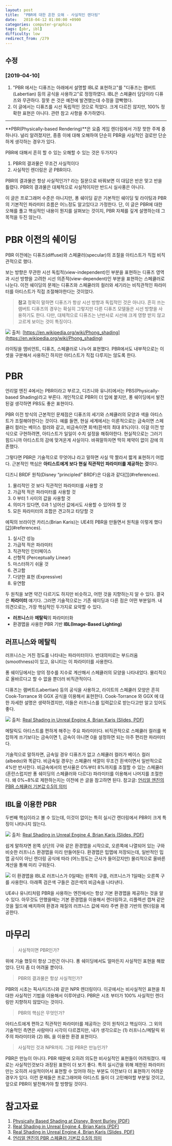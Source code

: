 ```yaml
---
layout: post
title:  "PBR에 대한 흔한 오해 - 사실적인 렌더링"
date:   2018-04-12 01:00:00 +0900
categories: computer-graphics
tags: [pbr, ibl]
difficulty: low
redirect_from: /279
---
```

## 수정
### [2019-04-10]
1. "PBR 에서는 디퓨즈는 아래에서 설명할 IBL로 표현하고"를 "디퓨즈는 램버트(Labertian) 등의 공식을 사용하고"로 정정하였다. IBL은 스페큘러 담당이라 디퓨즈와 무관하다. 잘못 쓴 것은 예전에 발견했는데 수정을 깜빡했다.
2. 이 글에서는 디퓨즈를 시선 독립적인 것으로 적었다. 크게 다르진 않지만, 100% 정확한 표현은 아니다. 관련 참고 사항을 추가하였다.

---

**PBR(Physically-based Rendering)**은 요즘 게임 렌더링에서 가장 핫한 주제 중 하나다. 널리 알려졌지만, 종종 이에 대해 오해하여 단순히 PBR을 사실적인 걸로만 단순하게 생각하는 경우가 있다.

PBR에 대해서 흔히 할 수 있는 오해할 수 있는 것은 두가지다

1. PBR의 결과물은 무조건 사실적이다
2. 사실적인 렌더링은 곧 PBR이다.

PBR의 결과물은 항상 사실적인가? 라는 질문으로 바꿔보면 이 대답은 반은 맞고 반을 틀렸다. PBR의 결과물은 대체적으로 사실적이지만 반드시 실사풍은 아니다.

이 글은 프로그래머 수준은 아니지만, 퐁 쉐이딩 같은 기본적인 쉐이딩 및 라이팅과 PBR의 기본적인 파라미터 흐름은 어느정도 알고있다고 가정한다. 단, 이 글은 PBR에 대한 오해를 풀고 핵심적인 내용이 뭔지를 살펴보는 것이지, PBR 자체를 깊게 설명하는데 그 목적을 두진 않는다.

# PBR 이전의 쉐이딩
PBR 이전에는 디퓨즈(diffuse)와 스페큘러(specular)의 조절을 아티스트가 직접 비직관적으로 했다.

보는 방향은 무관한 시선 독립적(view-independent)인 부분을 표현하는 디퓨즈 영역과 시선 방향을 고려한 시선 의존적(view-dependent)인 부분을 표현하는 스페큘러로 나눈다. 이전 쉐이딩의 문제는 디퓨즈와 스페큘러의 컬러와 세기라는 비직관적인 파라미터를 아티스트가 직접 조절해야한다는 것이었다.

> **참고**
> 정확히 말하면 디퓨즈가 항상 시선 방향과 독립적인 것은 아니다. 흔히 쓰는 램버트 디퓨즈의 경우는 확실히 그렇지만 다른 디퓨즈 모델들은 시선 방향을 사용하기도 한다. 다만, 대체적으로 디퓨즈는 난반사로 시선에 크게 영향 받지 않고 고르게 보이는 것이 특징이다.

![](https://lh3.googleusercontent.com/-lJ0BUmU7hho/Ws9gOICFsHI/AAAAAAAASn0/Rq-bdTbH650s7ei3QeLofyQXFisdxRREQCHMYCw/s0/Phong_components_version_4.png)
출처: [https://en.wikipedia.org/wiki/Phong_shading](https://en.wikipedia.org/wiki/Phong_shading)

라이팅을 앰비언트, 디퓨즈, 스페큘러로 나누어 표현했다. PBR에서도 내부적으로는 이 셋을 구분해서 사용하긴 하지만 아티스트가 직접 다루지는 않도록 한다.

# PBR
언리얼 엔진 4에서는 PBR이라고 부르고, 디즈니와 유니티에서는 PBS(Physically-based Shading)라고 부른다. 개인적으로 PBR이 더 입에 붙지만, 퐁 쉐이딩에서 발전된걸 생각하면 PBS도 좋은 표현이다.

PBR 이전 방식의 근본적인 문제점은 디퓨즈의 세기와 스페큘러의 모양과 색을 아티스트가 조절해야한다는 것이다. 예를 들면, 현실 세계에서는 이론적으로는 금속이면 스페큘러 컬러는 베이스 컬러와 같고, 비금속이면 회색(흰색의 최대 8%)이다. 이걸 이전 방식으로 구현하려면, 아티스트가 일일이 수치 설정을 해줘야한다. 현실적으로는 그러기 힘드니까 아티스트의 감에 맞겨온게 사실이다. 바꿔말하자면 딱히 제약이 없이 감에 의존했다.

그렇다면 PBR은 기술적으로 무엇어냐 라고 말하면 사실 딱 짤라서 짧게 표현하기 어렵다. 근본적인 핵심은 **아티스트에게 보다 현실 직관적인 파라미터를 제공하는 것**이다. 

디즈니 BRDF 원칙(Disney “principled” BRDF)은 다음과 같다[[1]](#references).

1. 물리적인 것 보다 직관적인 파라미터를 사용할 것
1. 가급적 적은 파라미터를 사용할 것
1. 0 부터 1 사이의 값을 사용할 것
1. 의미가 있다면, 0과 1 넘어선 값에서도 사용할 수 있어야 할 것
1. 모든 파라미터의 조합은 견고하고 타당할 것

에픽의 브라이언 카리스(Brian Karis)는 UE4의 PBR을 만들면서 원칙을 이렇게 했다[[2]](#references).

1. 실시간 성능
2. 가급적 적은 파라미터
3. 직관적인 인터페이스
4. 선형적 (Perceptually Linear)
5. 마스터하기 쉬울 것
6. 견고함
7. 다양한 표현 (Expressive)
8. 유연함

두 원칙을 보면 약간 다르기도 하지만 비슷하고, 어떤 것을 지향하는지 알 수 있다. 결국은 **파라미터** 얘기다. 그러면 기술적으로는 기존 쉐이딩과 다른 점은 어떤 부분일까. 내 의견으로는, 가장 핵심적인 두가지로 요약할 수 있다.

* **러프니스**와 **메탈릭**의 파라미터화
* 환경맵을 사용한 PBR 기반 **IBL(Image-Based Lighting)**

## 러프니스와 메탈릭
러프니스는 거친 정도를 나타내는 파라미터이다. 반대의미로는 부드러움(smoothness)이 있고, 유니티는 이 파라미터를 사용한다.

퐁 쉐이딩에서는 양의 정수를 지수로 계산해서 스페큘러의 모양을 나타내었다. 물리적으로 올바르다고 할 수 없을 뿐더러 비직관적이다.

디퓨즈는 램버트(Labertian) 등의 공식을 사용하고, 라이트의 스페큘러 모양은 흔히 Cook-Torrance 와 GGX 공식을 이용해서 표현한다. Cook-Torrance 와 GGX 에 대한 자세한 설명은 생략하겠지만, 이들은 러프니스를 입력값으로 받는다고만 알고 있어도 좋다.

![](https://lh3.googleusercontent.com/-vxiTEBCQyZQ/Ws9nUyYY6yI/AAAAAAAASoE/o5aM6fAkc6c0cagOjBVkA3kyVfWfn_vMACHMYCw/s0/image_24769.jpg)
출처: [Real Shading in Unreal Engine 4, Brian Karis (Slides, PDF)](#references)

메탈릭도 아티스트를 편하게 해주는 주요 파라미터다. 비직관적으로 스페큘러 컬러를 복잡하게 쓰기보다는 금속이면 1, 금속이 아니면 0을 설정하면 되는 아주 편리한 파라미터다.

기술적으로 말하자면, 금속일 경우 디퓨즈가 없고 스페큘러 컬러가 베이스 컬러(albedo)와 똑같다. 비금속일 경우는 스페큘러 색깔이 무조건 흰색이면서 일반적으로 4%만 반사한다. 비금속에서의 반사율은 0%부터 8%까지를 조절할 수 있는 스페큘러(혼란스럽지만 퐁 쉐이딩의 스페큘러와 다르다) 파라미터를 이용해서 나머지를 조절한다. 왜 0%~8%로 제한하는지는 이전에 쓴 글을 참고하면 된다. 참고글: [언리얼 엔진의 PBR 스페큘러 기본값 0.5의 의미][4]

## IBL을 이용한 PBR
두번째 핵심이라고 볼 수 있는데, 이것이 없이는 특히 실시간 렌더링에서 PBR이 크게 특징이 나타나지 않는다.

![](https://lh3.googleusercontent.com/-F6Yqut3kMRc/Ws9pEHp8qGI/AAAAAAAASoU/-Uwl6bdFMEEKCMS55ptkeArHwzRZLvmIwCHMYCw/s0/2018-04-12_23-11-22.png)
출처: [Real Shading in Unreal Engine 4, Brian Karis (Slides, PDF)](#references)

쉽게 말하자면 왼쪽 상단의 구와 같은 환경맵을 시작으로, 오른쪽에 나열되어 있는 구와 비슷한 러프니스 환경맵을 미리 만들어둔다. 환경맵은 밉맵에 저장되는데, 일반적인 밉맵 공식이 아닌 렌더링 공식에 따라 (어느정도는 근사가 들어갔지만) 물리적으로 올바른 계산을 통해 미리 구워둔다.

![](https://lh3.googleusercontent.com/-004ANeXC4m0/Ws9p1w3gb0I/AAAAAAAASog/L2aWB_wGex0BSextUfMdzuvFzIleFWsmwCHMYCw/s0/2018-04-12_23-14-45.png)
이 환경맵을 IBL로 러프니스가 0일때는 왼쪽의 구를, 러프니스가 1일때는 오른쪽 구를 사용한다. 아래쪽 검은색 구들은 검은색의 비금속을 나타낸다.

UE4나 유니티처럼 PBR을 사용하는 엔진에서는 항상 기본 환경맵을 제공하는 것을 알 수 있다. 아무것도 안했을때는 기본 환경맵을 이용해서 렌더링하고, 리플렉션 캡쳐 같은 것을 월드에 배치하여 환경과 재질의 러프니스 값에 따라 주변 환경 기반의 렌더링을 제공한다.

# 마무리
> 사실적이면 PBR인가?

위에 기술 했듯이 항상 그런건 아니다. 퐁 쉐이딩에서도 얼마든지 사실적인 표현을 해왔었다. 단지 좀 더 어려울 뿐이다.

> PBR의 결과물은 항상 사실적인가?

PBR의 시초는 픽사/디즈니와 같은 NPR 렌더링이다. 이곳에서는 비사실적인 표현을 최대한 사실적인 기법을 이용해서 이루어냈다. PBR은 시초 부터가 100% 사실적인 렌더링만 지향하지 않았다는 것이다.

> PBR의 핵심은 무엇인가?

아티스트에게 편하고 직관적인 파라미터를 제공하는 것이 원칙이고 핵심이다. 그 외의 기술적인 측면은 사람마다 시각이 다르겠지만, 내가 생각으로는 (1) 러프니스/메탈릭 위주의 파라미터와 (2) IBL 을 이용한 환경 표현이다.

> 사실적인 것과 NPR까지. 그럼 PBR은 만능인가?

PBR은 만능이 아니다. PBR 때문에 오히려 의도한 비사실적인 표현들이 어려워졌다. 때로는 사실적인것보다 과장된 표현이 더 보기 좋다. 특히 실시간을 위해 제한된 파라미터만는 오히려 사실적이어서 표현할 수 있어야 하는 부분도 이전보다 더 표현하기 어려운 경우가 있다. 이런 문제들은 프로그래머와 아티스트 들이 더 고민해야할 부분일 것이고, 앞으로 PBR이 발전해가야 할 방향일 것이다.

# 참고자료
<a name="references"></a>
1. [Physically Based Shading at Disney, Brent Burley (PDF)][1]
1. [Real Shading in Unreal Engine 4, Brian Karis (PDF)][2]
1. [Real Shading in Unreal Engine 4, Brian Karis (Slides, PDF)][3]
1. [언리얼 엔진의 PBR 스페큘러 기본값 0.5의 의미][4]

[1]: http://blog.selfshadow.com/publications/s2012-shading-course/burley/s2012_pbs_disney_brdf_notes_v3.pdf
[2]: http://blog.selfshadow.com/publications/s2013-shading-course/karis/s2013_pbs_epic_notes_v2.pdf
[3]: http://blog.selfshadow.com/publications/s2013-shading-course/karis/s2013_pbs_epic_slides.pdf
[4]: https://blog.hybrids.kr/224